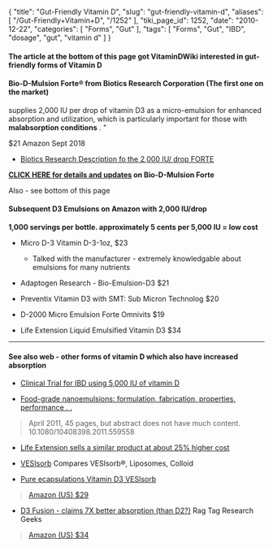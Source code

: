 {
    "title": "Gut-Friendly Vitamin D",
    "slug": "gut-friendly-vitamin-d",
    "aliases": [
        "/Gut-Friendly+Vitamin+D",
        "/1252"
    ],
    "tiki_page_id": 1252,
    "date": "2010-12-22",
    "categories": [
        "Forms",
        "Gut"
    ],
    "tags": [
        "Forms",
        "Gut",
        "IBD",
        "dosage",
        "gut",
        "vitamin d"
    ]
}


#### The article at the bottom of this page got VitaminDWiki interested in gut-friendly forms of Vitamin D

#### Bio-D-Mulsion Forte® from Biotics Research Corporation (The first one on the market)

supplies 2,000 IU per drop of vitamin D3 as a micro-emulsion for enhanced absorption and utilization, which is particularly important for those with  **malabsorption conditions** . " 

$21 Amazon Sept 2018

* [Biotics Research Description fo the 2,000 IU/ drop FORTE](http://www.bioticsresearch.com/node/1570)

 **[CLICK HERE for details and updates](/tags/click-here-for-details-and-updates.html) on Bio-D-Mulsion Forte** 

Also - see bottom of this page

#### Subsequent D3 Emulsions on Amazon with 2,000 IU/drop

 **1,000 servings per bottle. approximately 5 cents per 5,000 IU = low cost** 

* Micro D-3 Vitamin D-3-1oz, $23

   * Talked with the manufacturer - extremely knowledgable about emulsions for many nutrients

* Adaptogen Research - Bio-Emulsion-D3 $21

* Preventix Vitamin D3 with SMT: Sub Micron Technolog $20

* D-2000 Micro Emulsion Forte Omnivits $19

* Life Extension Liquid Emulsified Vitamin D3 $34

---

#### See also web - other forms of vitamin D which also have increased absorption

* [Clinical Trial for IBD using 5,000 IU of vitamin D](http://clinicaltrials.gov/ct2/show/NCT00742781)

* [Food-grade nanoemulsions: formulation, fabrication, properties, performance . . ](http://www.ncbi.nlm.nih.gov/pubmed/21432697) 

> April 2011, 45 pages, but abstract does not have much content. 10.1080/10408398.2011.559558

* [Life Extension sells a similar product at about 25% higher cost](http://www.lef.org/Vitamins-Supplements/Item00864/Liquid-Emulsified-Vitamin-D3.html)

* [VESIsorb](http://source-1-global.com/products-offered/vesisorb-delivery-system/) Compares VESIsorb®, Liposomes, Colloid

* [Pure ecapsulations Vitamin D3 VESIsorb](http://www.pureencapsulations.com/vitamin-d3-vesisorb.html)

> [Amazon (US) $29](http://www.amazon.com/Pure-Encapsulations-Vitamin-VESIsorbe-Count/dp/B00CBYAIQE/ref=sr_1_1?ie=UTF8&qid=1392503879&sr=8-1&keywords=Vitamin+D3+VESIsorb)

* [D3 Fusion - claims 7X better absorption (than D2?)](http://ragtagresearchgeeks.com/why-your-vitamin-d-supplement-isnt-getting-the-job-done/) Rag Tag Research Geeks

> [Amazon (US) $34](http://www.amazon.com/Rag-Tag-Research-Geeks-Fusion/dp/B00A7TYI7A/ref=sr_1_12?ie=UTF8&qid=1392502330&sr=8-12&keywords=nano+vitamin+d)